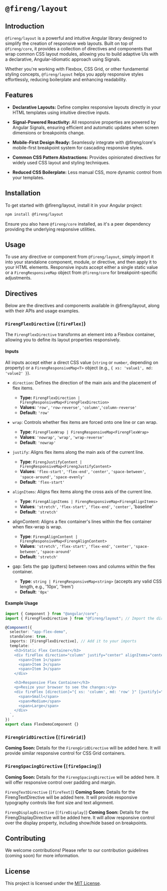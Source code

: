 # `@fireng/layout`

## Introduction

`@fireng/layout` is a powerful and intuitive Angular library designed to simplify the creation of responsive web layouts. Built on top of `@fireng/core`, it provides a collection of directives and components that wrap common CSS layout modules, allowing you to build adaptive UIs with a declarative, Angular-idiomatic approach using Signals.

Whether you're working with Flexbox, CSS Grid, or other fundamental styling concepts, `@fireng/layout` helps you apply responsive styles effortlessly, reducing boilerplate and enhancing readability.

## Features

- **Declarative Layouts:** Define complex responsive layouts directly in your HTML templates using intuitive directive inputs.

- **Signal-Powered Reactivity:** All responsive properties are powered by Angular Signals, ensuring efficient and automatic updates when screen dimensions or breakpoints change.

- **Mobile-First Design Ready:** Seamlessly integrate with @fireng/core's mobile-first breakpoint system for cascading responsive styles.

- **Common CSS Pattern Abstractions:** Provides opinionated directives for widely used CSS layout and styling techniques.

- **Reduced CSS Boilerplate:** Less manual CSS, more dynamic control from your templates.

## Installation

To get started with @fireng/layout, install it in your Angular project:

```bash
npm install @fireng/layout
```

Ensure you also have `@fireng/core` installed, as it's a peer dependency providing the underlying responsive utilities.

## Usage

To use any directive or component from `@fireng/layout`, simply import it into your standalone component, module, or directive, and then apply it to your HTML elements. Responsive inputs accept either a single static value or a `FirengResponsiveMap` object from `@fireng/core` for breakpoint-specific adjustments.

## Directives

Below are the directives and components available in @fireng/layout, along with their APIs and usage examples.

### `FirengFlexDirective` (`[fireFlex]`)

The `FirengFlexDirective` transforms an element into a Flexbox container, allowing you to define its layout properties responsively.

#### Inputs

All inputs accept either a direct CSS value (`string` or `number`, depending on property) or a `FirengResponsiveMap<T>` object (e.g., `{ xs: 'value1', md: 'value2' }`).

- `direction`: Defines the direction of the main axis and the placement of flex items.
  - **Type:** `FirengFlexDirection | FirengResponsiveMap<FirengFlexDirection>`
  - **Values:** `'row'`, `'row-reverse'`, `'column'`,`'column-reverse'`
  - **Default:** `'row'`
- `wrap`: Controls whether flex items are forced onto one line or can wrap.
  - **Type**: `FirengFlexWrap | FirengResponsiveMap<FirengFlexWrap>`
  - **Values**: `'nowrap'`, `'wrap'`, `'wrap-reverse'`
  - **Default**: `'nowrap'`
- `justify`: Aligns flex items along the main axis of the current line.

  - **Type**: `FirengJustifyContent | FirengResponsiveMap<FirengJustifyContent>`
  - **Values**: `'flex-start'`, `'flex-end'`, `'center'`, `'space-between'`, `'space-around'`, `'space-evenly'`
  - **Default**: `'flex-start'`

- `alignItems`: Aligns flex items along the cross axis of the current line.
  - **Type**: `FirengAlignItems | FirengResponsiveMap<FirengAlignItems>`
  - **Values**: `'stretch'`, `'flex-start'`, `'flex-end'`, `'center'`, 'baseline'
  - **Default**: `'stretch'`
- alignContent: Aligns a flex container's lines within the flex container when flex-wrap is wrap.

  - **Type**: `FirengAlignContent | FirengResponsiveMap<FirengAlignContent>`
  - **Values**: `'stretch'`, `'flex-start'`, `'flex-end'`, `'center'`, `'space-between'`, `'space-around'`
  - **Default**: `'stretch'`

- gap: Sets the gap (gutters) between rows and columns within the flex container.
  - **Type**: `string | FirengResponsiveMap<string>` (accepts any valid CSS length, e.g., '10px', '1rem')
  - **Default**: `'0px'`

#### Example Usage

```typescript
import { Component } from "@angular/core";
import { FirengFlexDirective } from "@fireng/layout"; // Import the directive

@Component({
  selector: "app-flex-demo",
  standalone: true,
  imports: [FirengFlexDirective], // Add it to your imports
  template: `
    <h3>Static Flex Container</h3>
    <div fireFlex direction="column" justify="center" alignItems="center" gap="1rem" style="border: 1px dashed #ccc; padding: 10px; min-height: 150px;">
      <span>Item 1</span>
      <span>Item 2</span>
      <span>Item 3</span>
    </div>

    <h3>Responsive Flex Container</h3>
    <p>Resize your browser to see the changes:</p>
    <div fireFlex [direction]="{ xs: 'column', md: 'row' }" [justify]="{ xs: 'flex-start', md: 'space-between', lg: 'space-around' }" [gap]="{ xs: '0.5rem', md: '1rem', lg: '2rem' }" style="border: 1px dashed #007bff; padding: 10px; min-height: 150px;">
      <span>Small</span>
      <span>Medium</span>
      <span>Large</span>
    </div>
  `,
})
export class FlexDemoComponent {}
```

### `FirengGridDirective` (`[fireGrid]`)

**Coming Soon:** Details for the `FirengGridDirective` will be added here. It will provide similar responsive control for CSS Grid containers.

### `FirengSpacingDirective` (`[fireSpacing]`)

**Coming Soon:** Details for the `FirengSpacingDirective` will be added here. It will offer responsive control over padding and margin.

`FirengTextDirective` (`[fireText]`)
**Coming Soon:** Details for the FirengTextDirective will be added here. It will provide responsive typography controls like font size and text alignment.

`FirengDisplayDirective` (`[fireDisplay]`)
**Coming Soon:** Details for the FirengDisplayDirective will be added here. It will allow responsive control over the display property, including show/hide based on breakpoints.

## Contributing

We welcome contributions! Please refer to our contribution guidelines (coming soon) for more information.

## License

This project is licensed under the [MIT License](https://github.com/BhanukaDev/fireng/blob/main/LICENSE.md).
